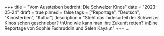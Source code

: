 +++
title = "Vom Aussterben bedroht: Die Schweizer Kinos"
date = "2023-05-24"
draft = true
pinned = false
tags = ["Reportage", "Deutsch", "Kinosterben", "Kultur"]
description = "Steht das Todesurteil der Schweizer Kinos schon geschrieben?  \nUnd wie kann man ihre Zukunft retten? \nEine Reportage von Sophie Fachruddin und Selen Kaya \n"
+++
…